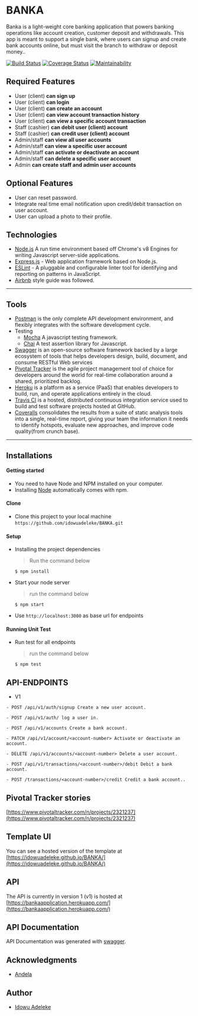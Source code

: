 # BANKA
Banka is a light-weight core banking application that powers banking operations like account creation, customer deposit and withdrawals. This app is meant to support a single bank, where users can signup and create bank accounts online, but must visit the branch to withdraw or deposit money..


[![Build Status](https://travis-ci.com/idowuadeleke/BANKA.svg?branch=develop)](https://travis-ci.com/idowuadeleke/BANKA)
[![Coverage Status](https://coveralls.io/repos/github/idowuadeleke/BANKA/badge.svg)](https://coveralls.io/github/idowuadeleke/BANKA)
[![Maintainability](https://api.codeclimate.com/v1/badges/6063d53fa1f8c4cdad9a/maintainability)](https://codeclimate.com/github/idowuadeleke/BANKA/maintainability)

## Required Features
- User (client) **can sign up**
- User (client) **can login**
- User (client) **can create an account**
- User (client) **can view account transaction history**
- User (client) **can view a specific account transaction**
- Staff (cashier) **can debit user (client) account**
- Staff (cashier) **can credit user (client) account**
- Admin/staff **can view all user accounts**
- Admin/staff **can view a specific user account**
- Admin/staff **can activate or deactivate an account**
- Admin/staff **can delete a specific user account**
- Admin **can create staff and admin user accounts**

## Optional Features
- User can reset password.
- Integrate real time email notification upon credit/debit transaction on user account.
- User can upload a photo to their profile.

## Technologies

[node]: (https://nodejs.org)

- [Node.js](node) A run time environment based off Chrome's v8 Engines for writing Javascript server-side applications.
- [Express.js](https://expressjs.com) - Web application framework based on Node.js.
- [ESLint](https://eslint.org/) - A pluggable and configurable linter tool for identifying and reporting on patterns in JavaScript.
- [Airbnb](https://www.npmjs.com/package/eslint-config-airbnb) style guide was followed.

---

## Tools
- [Postman](https://www.getpostman.com/) is the only complete API development environment, and flexibly integrates with the software development cycle.
- Testing
  - [Mocha](https://mochajs.org/) A javascript testing framework.
  - [Chai](https://chaijs.com) A test assertion library for Javascript.
- [Swagger](https://swagger.io/) is an open-source software framework backed by a large ecosystem of tools that helps developers design, build, document, and consume RESTful Web services
- [Pivotal Tracker](https://www.pivotaltracker.com) is the agile project management tool of choice for developers around the world for real-time collaboration around a shared, prioritized backlog.
- [Heroku](https://www.heroku.com/) is a platform as a service (PaaS) that enables developers to build, run, and operate applications entirely in the cloud.
- [Travis CI](https://travis-ci.org/) is a hosted, distributed continuous integration service used to build and test software projects hosted at GitHub.
- [Coveralls](https://codeclimate.com/) consolidates the results from a suite of static analysis tools into a single, real-time report, giving your team the information it needs to identify hotspots, evaluate new approaches, and improve code quality(from crunch base).

---

## Installations

#### Getting started

- You need to have Node and NPM installed on your computer.
- Installing [Node](node) automatically comes with npm.

#### Clone

- Clone this project to your local machine `https://github.com/idowuadeleke/BANKA.git`

#### Setup

- Installing the project dependencies
  > Run the command below
  ```shell
  $ npm install
  ```
- Start your node server
  > run the command below
  ```shell
  $ npm start
  ```
- Use `http://localhost:3000` as base url for endpoints

#### Running Unit Test
- Run test for all endpoints
  > run the command below
  ```shell
  $ npm test
  ```

## API-ENDPOINTS

- V1

`- POST /api/v1/auth/signup Create a new user account.`

`- POST /api/v1/auth/ log a user in.`

`- POST /api/v1/accounts Create a bank account.`

`- PATCH /api/v1/account/<account-number> Activate or deactivate an account.`

`- DELETE /api/v1/accounts/<account-number> Delete a user account.`

`- POST /api/v1/transactions/<account-number>/debit Debit a bank account.`

`- POST /transactions/<account-number>/credit Credit a bank account..`

## Pivotal Tracker stories

[https://www.pivotaltracker.com/n/projects/2321237](https://www.pivotaltracker.com/n/projects/2321237)

## Template UI

You can see a hosted version of the template at [https://idowuadeleke.github.io/BANKA/](https://idowuadeleke.github.io/BANKA/)

## API

The API is currently in version 1 (v1)  is hosted at [https://bankaapplication.herokuapp.com/](https://bankaapplication.herokuapp.com/)



## API Documentation
API Documentation was generated with [swagger](link).

## Acknowledgments

- [Andela](https://andela.com/)

## Author

- [Idowu Adeleke](https://twitter.com/idowu_adelek)


